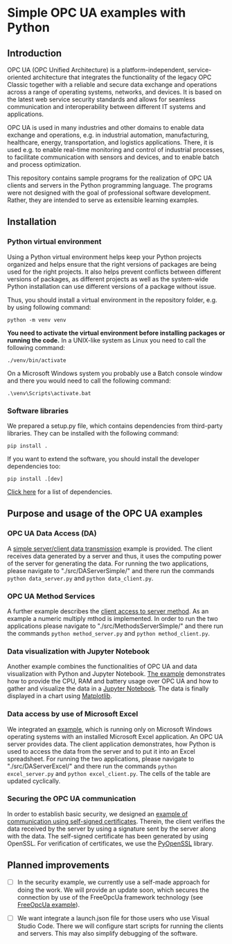# Simple OPC UA examples with Python

## Introduction

OPC UA (OPC Unified Architecture) is a platform-independent, service-oriented architecture that integrates the functionality of the legacy OPC Classic together with a reliable and secure data exchange and operations across a range of operating systems, networks, and devices. It is based on the latest web service security standards and allows for seamless communication and interoperability between different IT systems and applications.


OPC UA is used in many industries and other domains to enable data exchange and operations, e.g. in industrial automation, manufacturing, healthcare, energy, transportation, and logistics applications. There, it is used e.g. to enable real-time monitoring and control of industrial processes, to facilitate communication with sensors and devices, and to enable batch and process optimization.

This repository contains sample programs for the realization of OPC UA clients and servers in the Python programming language. The programs were not designed with the goal of professional software development. Rather, they are intended to serve as extensible learning examples.


## Installation

### Python virtual environment

Using a Python virtual environment helps keep your Python projects organized and helps ensure that the right versions of packages are being used for the right projects. It also helps prevent conflicts between different versions of packages, as different projects as well as the system-wide Python installation can use different versions of a package without issue.

Thus, you should install a virtual environment in the repository folder, e.g. by using following command:

```shell
python -m venv venv
```

**You need to activate the virtual environment before installing packages or running the code.** In a UNIX-like system as Linux you need to call the following command:

```shell
./venv/bin/activate
```

On a Microsoft Windows system you probably use a Batch console window and there you would need to call the following command:

```batch
.\venv\Scripts\activate.bat
```

### Software libraries

We prepared a setup.py file, which contains dependencies from third-party libraries. They can be installed with the following command:

```
pip install .
```

If you want to extend the software, you should install the developer dependencies too:

```
pip install .[dev]
```

[Click here](https://github.com/Kefaku/opcua-example/network/dependencies) for a list of dependencies.


## Purpose and usage of the OPC UA examples

### OPC UA Data Access (DA)

A [simple server/client data transmission](./src/DAServerSimple) example is provided. The client receives data generated by a server and thus, it uses the computing power of the server for generating the data. For running the two applications, please navigate to "./src/DAServerSimple/" and there run the commands `python data_server.py` and `python data_client.py`.

### OPC UA Method Services

A further example describes the [client access to server method](./src/MethodsServerSimple). As an example a numeric multiply mthod is implemented. In order to run the two applications  please navigate to "./src/MethodsServerSimple/" and there run the commands `python method_server.py` and `python method_client.py`.

### Data visualization with Jupyter Notebook

Another example combines the functionalities of OPC UA and data visualization with Python and Jupyter Notebook. [The example](./src/DAServerData) demonstrates how to provide the CPU, RAM and battery usage over OPC UA and how to gather and visualize the data in a [Jupyter Notebook](https://github.com/jupyter/jupyter). The data is finally displayed in a chart using [Matplotlib](https://github.com/matplotlib/matplotlib).

### Data access by use of Microsoft Excel

We integrated an [example](./src/DAServerExcel), which is running only on Microsoft Windows operating systems with an installed Microsoft Excel application. An OPC UA server provides data. The client application demonstrates, how Python is used to access the data from the server and to put it into an Excel spreadsheet. For running the two applications, please navigate to "./src/DAServerExcel/" and there run the commands `python excel_server.py` and `python excel_client.py`. The cells of the table are updated cyclically.

### Securing the OPC UA communication

In order to establish basic security, we designed an [example of communication using self-signed certificates](./src/DAServerSelfSigned). Therein, the client verifies the data received by the server by using a signature sent by the  server along with the data. The self-signed certificate has been generated by using OpenSSL. For verification of certificates, we use the [PyOpenSSL](https://github.com/pyca/pyopenssl) library.


## Planned improvements

- [ ] In the security example, we currently use a self-made approach for doing the work. We will provide an update soon, which secures the connection by use of the FreeOpcUa framework technology (see [FreeOpcUa example](https://github.com/FreeOpcUa/python-opcua/blob/master/examples/server-with-encryption.py)).
- [ ] We want integrate a launch.json file for those users who use Visual Studio Code. There we will configure start scripts for running the clients and servers. This may also simplify debugging of the software.


